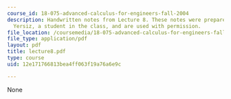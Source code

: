 ```yaml
---
course_id: 18-075-advanced-calculus-for-engineers-fall-2004
description: Handwritten notes from Lecture 8. These notes were prepared by Melike
  Yersiz, a student in the class, and are used with permission.
file_location: /coursemedia/18-075-advanced-calculus-for-engineers-fall-2004/12e171766813bea4ff063f19a76a6e9c_lecture8.pdf
file_type: application/pdf
layout: pdf
title: lecture8.pdf
type: course
uid: 12e171766813bea4ff063f19a76a6e9c

---
```

None